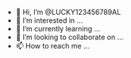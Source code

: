 - 👋 Hi, I’m @LUCKY123456789AL
- 👀 I’m interested in ...
- 🌱 I’m currently learning ...
- 💞️ I’m looking to collaborate on ...
- 📫 How to reach me ...

<!---
LUCKY123456789AL/LUCKY123456789AL is a ✨ special ✨ repository because its `README.md` (this file) appears on your GitHub profile.
You can click the Preview link to take a look at your changes.
--->
